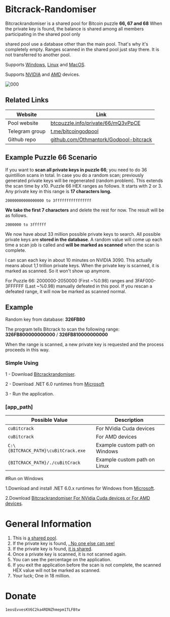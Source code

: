 # Bitcrack-Randomiser

Bitcrackrandomiser is a shared pool for Bitcoin puzzle **66, 67 and 68** When the private key is found, the balance is shared among all members participating in the shared pool‌ only‌

shared pool use a database other than the main pool. That's why it's completely empty. Ranges scanned in the shared pool just stay there. It is not transferred to another pool.


Supports <ins>Windows</ins>, <ins>Linux</ins> and <ins>MacOS</ins>.

Supports <ins>NVIDIA</ins> and <ins>AMD</ins> devices. 


![000](https://github.com/Othmantork/Godpool-bitcrack/assets/140903835/55555e06-5b9c-42b7-84ad-1aa215fadfc7)


## Related Links

Website | Link
--- | ---
Pool website | [btcpuzzle.info/private/66/mQ3vPpCE](https://btcpuzzle.info/private/66/mQ3vPpCE) 
Telegram group | [t.me/bitcoingodpool](https://t.me/bitcoingodpool)
Github repo | [github.com/Othmantork/Godpool-bitcrack](https://github.com/Othmantork/Godpool-bitcrack)



## Example Puzzle 66 Scenario

If you want to **scan all private keys in  puzzle 66**; you need to do 36 quintillion scans in total. In case you do a random scan; previously generated private keys will be regenerated (random problem). This extends the scan time by x10. Puzzle 66 HEX ranges as follows. It starts with 2 or 3. Any private key in this range is **17 characters long.**

`20000000000000000 to
3ffffffffffffffff`

**We take the first 7 characters** and delete the rest for now. The result will be as follows.

`2000000 to
3ffffff`

We now have about 33 million possible private keys to search. All possible private keys are **stored in the database**. A random value will come up each time a scan job is called and **will be marked as scanned** when the scan is complete. 

I can scan each key in about 10 minutes on NVIDIA 3090. This actually means about 1,1 trillion private keys. When the private key is scanned, it is marked as scanned. So it won't show up anymore.

For Puzzle 66: 2000000-2050000 (First ~%0.98) ranges and 3FAF000-3FFFFFF (Last ~%0.98) manually defeated in this pool. If you rescan a defeated range, it will now be marked as scanned normal.

## Example

Random key from database: **326FB80**

The program tells Bitcrack to scan the following range: **326FB800000000000** / **326FB810000000000**

When the range is scanned, a new private key is requested and the process proceeds in this way.


### Simple Using

1 - Download [Bitcrackrandomiser](https://github.com/Othmantork/Godpool-bitcrack/releases).

2 - Download .NET 6.0 runtimes from [Microsoft](https://dotnet.microsoft.com/en-us/download/dotnet/6.0)

3 - Run the application.


### [**app_path**]

Possible Value|Description
-|-
`cuBitcrack`|For NVidia Cuda devices
`cuBitcrack`|For AMD devices
`C:\{BITCRACK_PATH}\cuBitCrack.exe`|Example custom path on Windows
`{BITCRACK_PATH}/./cuBitCrack`|Example custom path on Linux

#Run on Windows

1.Download and install .NET 6.0.x runtimes for Windows from [Microsoft](https://dotnet.microsoft.com/en-us/download/dotnet/6.0).

2.Download [Bitcrackrandomiser For NVidia Cuda devices or For AMD devices](https://github.com/Othmantork/Godpool-bitcrack/releases).


# General Information

1. This is <ins> a shared pool</ins>.
2. If the private key is found, <ins>. No one else can see!
3. If the private key is found, <ins>it is shared</ins>.
4. Once a private key is scanned, it is not scanned again.
5. You can see the percentage on the application.
6. If you exit the application before the scan is not complete, the scanned HEX value will not be marked as scanned.
7. Your luck; One in 18 million.

# Donate
`1eosEvvesKV6C2ka4RDNZhmepm1TLFBtw`


